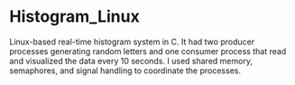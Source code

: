 # Histogram_Linux
Linux-based real-time histogram system in C. It had two producer processes generating random letters and one consumer process that read and visualized the data every 10 seconds. I used shared memory, semaphores, and signal handling to coordinate the processes.
